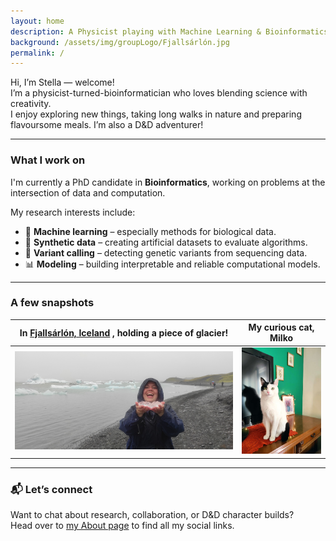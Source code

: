 ```yaml
---
layout: home
description: A Physicist playing with Machine Learning & Bioinformatics
background: /assets/img/groupLogo/Fjallsárlón.jpg
permalink: /
---
```


Hi, I’m Stella — welcome!  
I’m a physicist-turned-bioinformatician who loves blending science with creativity.  
I enjoy exploring new things, taking long walks in nature and preparing flavoursome meals. I’m also a D&D adventurer!

---

### What I work on

I'm currently a PhD candidate in **Bioinformatics**, working on problems at the intersection of data and computation.

My research interests include:
- 🧠 **Machine learning** – especially methods for biological data.
- 🧪 **Synthetic data** – creating artificial datasets to evaluate algorithms.
- 🧬 **Variant calling** – detecting genetic variants from sequencing data.
- 📊 **Modeling** – building interpretable and reliable computational models.

---

### A few snapshots

In [Fjallsárlón, Iceland](https://en.wikipedia.org/wiki/Fjalls%C3%A1rl%C3%B3n) , holding a piece of glacier! | My curious cat, Milko   
:-------------------------:|:-------------------------:  
<img src="/assets/img/team/Glacier.jpg" alt="Photo taken in Fjallsárlón Glacier Lagoon, Iceland" width="470"/> | <img src="/assets/img/team/Milko.JPEG" alt="This is a photo of my cat" width="160"/>

---

### 📬 Let’s connect

Want to chat about research, collaboration, or D&D character builds?  
Head over to [my About page](https://sfragkoul.github.io/about/) to find all my social links.
